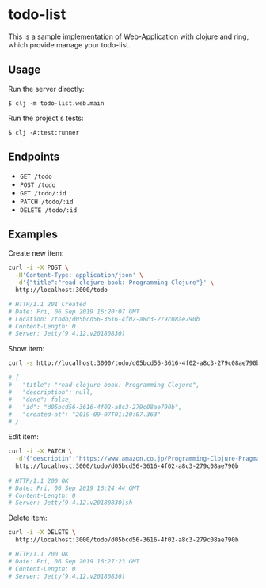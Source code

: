 # todo-list

This is a sample implementation of Web-Application with clojure and ring,  
which provide manage your todo-list.

## Usage

Run the server directly:

    $ clj -m todo-list.web.main

Run the project's tests:

    $ clj -A:test:runner

## Endpoints

- `GET /todo`
- `POST /todo`
- `GET /todo/:id`
- `PATCH /todo/:id`
- `DELETE /todo/:id`

## Examples

Create new item:
```sh
curl -i -X POST \
  -H'Content-Type: application/json' \
  -d'{"title":"read clojure book: Programming Clojure"}' \
  http://localhost:3000/todo

# HTTP/1.1 201 Created
# Date: Fri, 06 Sep 2019 16:20:07 GMT
# Location: /todo/d05bcd56-3616-4f02-a8c3-279c08ae790b
# Content-Length: 0
# Server: Jetty(9.4.12.v20180830)
```

Show item:
```sh
curl -s http://localhost:3000/todo/d05bcd56-3616-4f02-a8c3-279c08ae790b | jq '.'

# {
#   "title": "read clojure book: Programming Clojure",
#   "description": null,
#   "done": false,
#   "id": "d05bcd56-3616-4f02-a8c3-279c08ae790b",
#   "created-at": "2019-09-07T01:20:07.363"
# }
```

Edit item:
```sh
curl -i -X PATCH \
  -d'{"descriptin":"https://www.amazon.co.jp/Programming-Clojure-Pragmatic-Programmers-Miller/dp/1680502468/ref=dp_ob_title_bk"}' \
  http://localhost:3000/todo/d05bcd56-3616-4f02-a8c3-279c08ae790b
 
# HTTP/1.1 200 OK
# Date: Fri, 06 Sep 2019 16:24:44 GMT
# Content-Length: 0
# Server: Jetty(9.4.12.v20180830)sh
```

Delete item:
```sh
curl -i -X DELETE \
  http://localhost:3000/todo/d05bcd56-3616-4f02-a8c3-279c08ae790b

# HTTP/1.1 200 OK
# Date: Fri, 06 Sep 2019 16:27:23 GMT
# Content-Length: 0
# Server: Jetty(9.4.12.v20180830)
```

